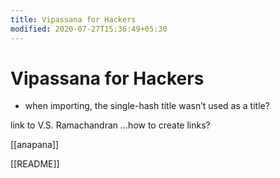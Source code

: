 ```yaml
---
title: Vipassana for Hackers
modified: 2020-07-27T15:36:49+05:30
---
```


# Vipassana for Hackers


- when importing, the single-hash title wasn’t used as a title?

link to V.S. Ramachandran
...how to create links?

[[anapana]]

[[README]]